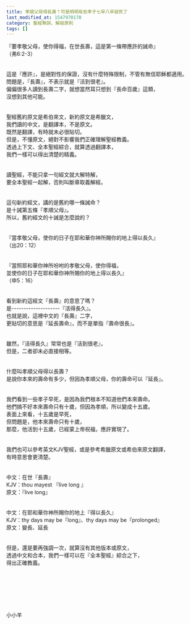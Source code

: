 ```yaml
---
title: 孝順父母得長壽？可是明明有些孝子七早八早就死了
last_modified_at: 1547970170
category: 聖經無誤、解經原則
tags: []
---
```


『要孝敬父母，使你得福，在世長壽，這是第一條帶應許的誡命』<br>（弗6:2-3）<br><!--more--><br><br>這是『應許』，是絕對性的保證，沒有什麼特殊限制，不管有無信耶穌都適用。<br>問題是，『長壽』，不表示就是『活到很老』。<br>偏偏很多人讀到長壽二字，就想當然耳只想到『長命百歲』這類，<br>沒想到其他可能。<br><br><br>聖經舊約原文是希伯來文，新約原文是希臘文，<br>我們讀的中文，是翻譯本，不是原文。<br>既然是翻譯，有時就未必很貼切。<br>但是，不懂原文，絕對不影響我們正確理解聖經教義。<br>透過上下文、全本聖經綜合，就算透過翻譯本，<br>我們一樣可以得出清楚的精義。<br><br><br>讀聖經，不能只拿一句經文就大解特解，<br>要全本聖經一起解，否則叫斷章取義解經。<br><br><br>這句新約經文，講的是舊約哪一條誡命？<br>是十誡第五條『孝順父母』。<br>所以，舊約經文的十誡是怎麼說的？<br><br><br>『當孝敬父母，使你的日子在耶和華你神所賜你的地上得以長久』<br>（出20：12）<br><br><br>『當照耶和華你神所吩咐的孝敬父母，使你得福，<br>並使你的日子在耶和華你神所賜你的地上得以長久』<br>（申5：16）<br><br><br>看到新約這經文『長壽』的意思了嗎？<br>是--------------------『活得長久』。<br>也就是說，這裡中文的『長壽』二字，<br>更貼切的意思是『延長壽命』，而不是單指『壽命很長』。<br><br><br>雖然，『活得長久』常常也是『活到很老』，<br>但是，二者卻未必直接相等。<br><br><br>什麼叫孝順父母得以長壽？<br>是說你本來的壽命有多少，但因為孝順父母，你的壽命可以『延長』。<br><br><br>我們看到一些孝子早死，是因為我們根本不知道他們本來壽命。<br>他們搞不好本來壽命只有十歲，但因為孝順，所以變成十五歲。<br>表面上來看，十五歲是早死，<br>但問題是，他本來壽命只有十歲，<br>那麼，他活到十五歲，已經蒙上帝祝福，應許實現了。<br><br><br>我們也可以參考英文KJV聖經，或是參考希臘原文或希伯來原文翻譯，<br>有時意思會更清楚。<br><br><br>中文：在世『長壽』<br>KJV：thou mayest 『live long 』<br>原文：『live long』<br><br><br>中文：在耶和華你神所賜你的地上『得以長久』<br>KJV：thy days may be『long』、thy days may be『prolonged』<br>原文：變長、延長<br><br><br>但是，還是要再強調一次，就算沒有其他版本或原文，<br>透過中文和合本，我們一樣可以在『全本聖經』綜合之下，<br>得出正確教義。<br> <br><br><br><br><br><br><br>小小羊<br><br>
